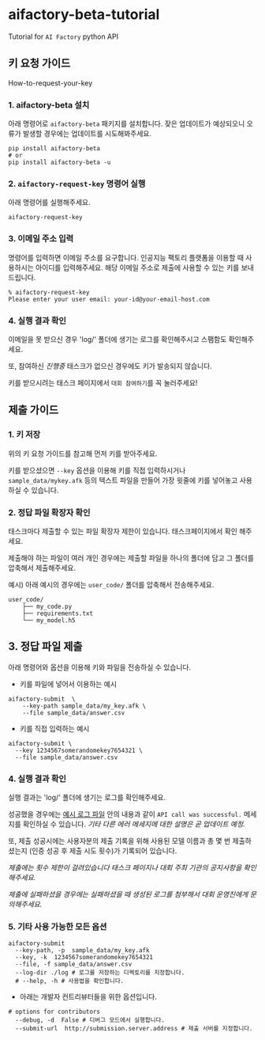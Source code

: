 # aifactory-beta-tutorial
Tutorial for `AI Factory` python API

## 키 요청 가이드 
How-to-request-your-key

### 1. aifactory-beta 설치

아래 명령어로 `aifactory-beta` 패키지를 설치합니다.
잦은 업데이트가 예상되오니 오류가 발생할 경우에는 업데이트를 시도해봐주세요.
```angular2html
pip install aifactory-beta
# or
pip install aifactory-beta -u
```

### 2. `aifactory-request-key` 명령어 실행

아래 명령어를 실행해주세요.

```
aifactory-request-key                
```

### 3. 이메일 주소 입력

명령어를 입력하면 이메일 주소를 요구합니다.
인공지능 팩토리 플랫폼을 이용할 때 사용하시는 아이디를 입력해주세요.
해당 이메일 주소로 제출에 사용할 수 있는 키를 보내드립니다.

```angular2html
% aifactory-request-key
Please enter your user email: your-id@your-email-host.com
```

### 4. 실행 결과 확인

이메일을 못 받으신 경우 'log/' 폴더에 생기는 로그를 확인해주시고 스팸함도 확인해주세요.

또, 참여하신 *진행중* 태스크가 없으신 경우에도 키가 발송되지 않습니다.

키를 받으시려는 태스크 페이지에서 `대회 참여하기`를 꼭 눌러주세요!

## 제출 가이드

### 1. 키 저장

위의 키 요청 가이드를 참고해 먼저 키를 받아주세요.

키를 받으셨으면 `--key` 옵션을 이용해 키를 직접 입력하시거나 `sample_data/mykey.afk` 등의 텍스트 파일을 만들어 가장 윗줄에 키를 넣어놓고 사용하실 수 있습니다.

### 2. 정답 파일 확장자 확인

태스크마다 제출할 수 있는 파일 확장자 제한이 있습니다. 태스크페이지에서 확인 해주세요.

제출해야 하는 파일이 여러 개인 경우에는 제출할 파일을 하나의 폴더에 담고 그 폴더를 압축해서 제출해주세요.

예시) 아래 예시의 경우에는 `user_code/` 폴더를 압축해서 전송해주세요.

```angular2html
user_code/
    ├── my_code.py
    ├── requirements.txt
    └── my_model.h5
```

## 3. 정답 파일 제출

아래 명령어와 옵션을 이용해 키와 파일을 전송하실 수 있습니다.

- 키를 파일에 넣어서 이용하는 예시
```
aifactory-submit  \
    --key-path sample_data/my_key.afk \
    --file sample_data/answer.csv
```

- 키를 직접 입력하는 예시
```
aifactory-submit \
  --key 1234567somerandomekey7654321 \
  --file sample_data/answer.csv
```


### 4. 실행 결과 확인

실행 결과는 'log/' 폴더에 생기는 로그를 확인해주세요.

성공했을 경우에는 [예시 로그 파일](!log/SUBMISSION_sample.log) 안의 내용과 같이 `API call was successful.` 메세지를 확인하실 수 있습니다.
*기타 다른 에러 메세지에 대한 설명은 곧 업데이트 예정.*

또, 제출 성공시에는 사용자분의 제출 기록을 위해 사용된 모델 이름과 총 몇 번 제출하셨는지 (인증 성공 후 제출 시도 횟수)가 기록되어 있습니다.

*제출에는 횟수 제한이 걸려있습니다 태스크 페이지나 대회 주최 기관의 공지사항을 확인해주세요.*

*제출에 실패하셨을 경우에는 실패하셨을 때 생성된 로그를 첨부해서 대회 운영진에게 문의해주세요.*

### 5. 기타 사용 가능한 모든 옵션

```
aifactory-submit
  --key-path, -p  sample_data/my_key.afk
  --key, -k  1234567somerandomekey7654321
  --file, -f sample_data/answer.csv
  --log-dir ./log # 로그를 저장하는 디렉토리를 지정합니다.
  # --help, -h # 사용법을 확인합니다.
```

- 아래는 개발자 컨트리뷰터들을 위한 옵션입니다.
```
# options for contributors
  --debug, -d  False # 디버그 모드에서 실행합니다.
  --submit-url  http://submission.server.address # 제출 서버를 지정합니다.
```

